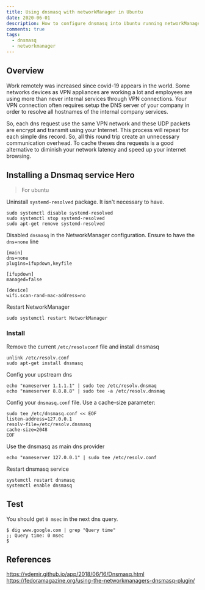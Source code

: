 ```yaml
---
title: Using dnsmasq with networkManager in Ubuntu
date: 2020-06-01
description: How to configure dnsmasq into Ubuntu running networkManager
comments: true
tags:
  - dnsmasq
  - networkmanager
---
```


## Overview 

Work remotely was increased since covid-19 appears in the world. Some networks devices as VPN appliances are working a lot and employees are using more than never internal services through VPN connections. Your VPN connection often requires setup the DNS server of your company in order to resolve all hostnames of the internal company services.

So, each dns request use the same VPN network and these UDP packets are encrypt and transmit using your Internet. This process will repeat for each simple dns record. So, all this round trip create an unnecessary communication overhead. To cache theses dns requests is a good alternative to diminish your network latency and speed up your internet browsing.

## Installing a Dnsmaq service Hero

> For ubuntu 

Uninstall `systemd-resolved` package. It isn't necessary to have.

```shell
sudo systemctl disable systemd-resolved
sudo systemctl stop systemd-resolved
sudo apt-get remove systemd-resolved
```

Disabled `dnsmasq` in the NetworkManager configuration. Ensure to have the `dns=none` line

```
[main]
dns=none
plugins=ifupdown,keyfile

[ifupdown]
managed=false

[device]
wifi.scan-rand-mac-address=no
```

Restart NetworkManager

```shell
sudo systemctl restart NetworkManager
```

###  Install

Remove the current `/etc/resolvconf` file and install dnsmasq

```shell
unlink /etc/resolv.conf
sudo apt-get install dnsmasq
```

Config your upstream dns
```shell
echo "nameserver 1.1.1.1" | sudo tee /etc/resolv.dnsmaq
echo "nameserver 8.8.8.8" | sudo tee -a /etc/resolv.dnsmaq
```

Config your `dnsmasq.conf` file. Use a cache-size parameter:
```shell
sudo tee /etc/dnsmasq.conf << EOF
listen-address=127.0.0.1
resolv-file=/etc/resolv.dnsmasq
cache-size=2048
EOF
```

Use the dnsmasq as main dns provider
```
echo "nameserver 127.0.0.1" | sudo tee /etc/resolv.conf
```

Restart dnsmasq service
```shell
systemctl restart dnsmasq
systemctl enable dnsmasq
```

## Test

You should get `0 msec` in the next dns query.

```shell
$ dig www.google.com | grep "Query time"
;; Query time: 0 msec
$
```

## References

https://vdemir.github.io/app/2018/06/16/Dnsmasq.html
https://fedoramagazine.org/using-the-networkmanagers-dnsmasq-plugin/

